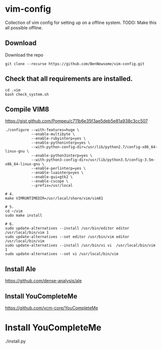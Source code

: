 # vim-config
Collection of vim config for setting up on a offline system.
TODO: Make this all possible offline.

## Download

Download the repo
```
git clone --recurse https://github.com/BenNewsome/vim-config.git
```



## Check that all requirements are installed.

```
cd .vim
bash check_system.sh
```


## Compile VIM8

https://gist.github.com/Pompeu/c711b6e35f3ae5deb5e81a938c3cc507

```
./configure --with-features=huge \
            --enable-multibyte \
            --enable-rubyinterp=yes \
            --enable-pythoninterp=yes \
            --with-python-config-dir=/usr/lib/python2.7/config-x86_64-linux-gnu \
            --enable-python3interp=yes \
            --with-python3-config-dir=/usr/lib/python3.5/config-3.5m-x86_64-linux-gnu \
            --enable-perlinterp=yes \
            --enable-luainterp=yes \
            --enable-gui=gtk2 \
            --enable-cscope \
            --prefix=/usr/local
            
# 4.
make VIMRUNTIMEDIR=/usr/local/share/vim/vim81

# 5.
cd ~/vim
sudo make install

# 6.
sudo update-alternatives --install /usr/bin/editor editor  /usr/local/bin/vim 1
sudo update-alternatives --set editor /usr/bin/vim editor  /usr/local/bin/vim
sudo update-alternatives --install /usr/bin/vi vi  /usr/local/bin/vim 1
sudo update-alternatives --set vi /usr/local/bin/vim
```

## Install Ale
https://github.com/dense-analysis/ale


## Install YouCompleteMe
https://github.com/ycm-core/YouCompleteMe


# Install YouCompleteMe
./install.py

